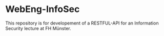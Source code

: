 # WebEng-InfoSec
This repository is for developement of a RESTFUL-API for an Information Security lecture at FH Münster.

